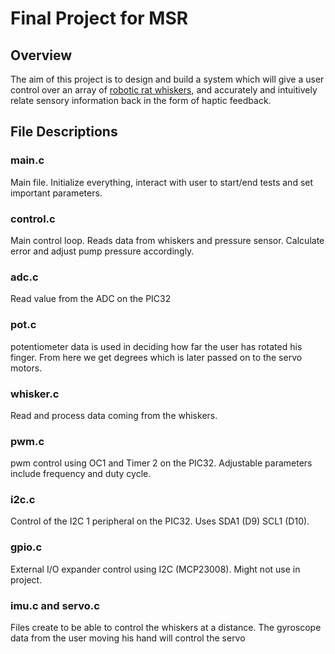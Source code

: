 

# Final Project for MSR

## Overview
The aim of this project is to design and build a system which will give a user control over an array of  <a href="http://hartmann.mech.northwestern.edu/index.php" target="blank">robotic rat whiskers</a>, and accurately and intuitively relate sensory information back in the form of haptic feedback.

## File Descriptions

### main.c
Main file. Initialize everything, interact with user to start/end tests and set important parameters.

### control.c
Main control loop. Reads data from whiskers and pressure sensor. Calculate error and adjust pump pressure accordingly.

### adc.c
Read value from the ADC on the PIC32

### pot.c
potentiometer data is used in deciding how far the user has rotated his finger. From here we get degrees which is later passed on to the servo motors.

### whisker.c
Read and process data coming from the whiskers.

### pwm.c
pwm control using OC1 and Timer 2 on the PIC32. Adjustable parameters include frequency and duty cycle.

### i2c.c
Control of the I2C 1 peripheral on the PIC32. Uses SDA1 (D9) SCL1 (D10).

### gpio.c
External I/O expander control using I2C (MCP23008). Might not use in project.

### imu.c and servo.c
Files create to be able to control the whiskers at a distance. The gyroscope data from the user moving his hand will control the servo
